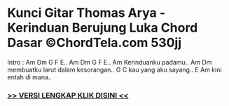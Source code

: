 
 # Kunci Gitar Thomas Arya - Kerinduan Berujung Luka Chord Dasar ©ChordTela.com 530jj


Intro : Am Dm G F E.. Am Dm G F E.. Am Kerinduanku padamu.. Am Dm membuatku larut dalam kesorangan.. G C kau yang aku sayang.. E Am kini entah di mana..

###  <a href="https://shortlighzx.web.app?sq=Kunci Gitar Thomas Arya - Kerinduan Berujung Luka Chord Dasar ©ChordTela.com"> >> VERSI LENGKAP KLIK DISINI << </a>
